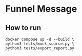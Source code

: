 # Funnel Message

## How to run

```
docker compose up -d --build \
python3 tests/mock_source.py \
python3 tests/export_report.py
```